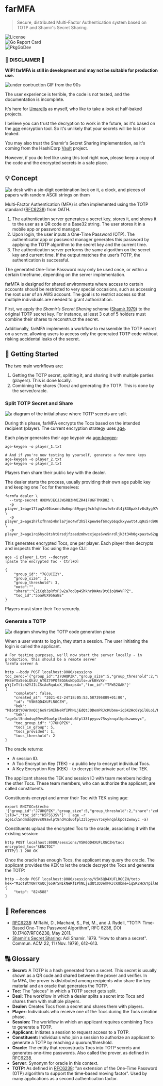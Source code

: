 # farMFA

> Secure, distributed Multi-Factor Authentication system based on TOTP and Shamir's Secret Sharing.

![License](https://img.shields.io/github/license/borgoat/farmfa?color=blue&style=flat-square)  
![Go Report Card](https://goreportcard.com/badge/github.com/borgoat/farmfa)  
![PkgGoDev](https://pkg.go.dev/badge/github.com/borgoat/farmfa)

### 🚧 DISCLAIMER 🚧

**WIP! farMFA is still in development and may not be suitable for production use.**

![under contruction GIF from the 90s](docs/wip.gif)

The user experience is terrible, the code is not tested, and the documentation is incomplete.

It's here for [Umarells](https://en.wikipedia.org/wiki/Umarell) as myself, who like to take a look at half-baked projects.

I believe you can trust the decryption to work in the future, as it's based on the [age](https://filippo.io/age) encryption tool.
So it's unlikely that your secrets will be lost or leaked.

You may also trust the Shamir's Secret Sharing implementation, as it's coming from the HashiCorp [Vault](https://github.com/hashicorp/vault) project.

However, if you do feel like using this tool right now, please keep a copy of the code and the encrypted secrets in a safe place.


## 💡 Concept

![a desk with a six-digit combination lock on it, a clock, and pieces of papers with random ASCII strings on them](./docs/banner.png)

Multi-Factor Authentication (MFA) is often implemented using the TOTP standard ([RFC6238](https://www.rfc-editor.org/info/rfc6238)) from OATH.

1. The authentication server generates a secret key, stores it, and shows it to the user as a QR code or a Base32 string. The user stores it in a mobile app or password manager.
2. Upon login, the user inputs a One-Time Password (OTP). The authenticator app or password manager generates this password by applying the TOTP algorithm to the secret key and the current time.
3. The authentication server performs the same algorithm on the secret key and current time. If the output matches the user’s TOTP, the authentication is successful.

The generated One-Time Password may only be used once, or within a certain timeframe, depending on the server implementation.

farMFA is designed for shared environments where access to certain accounts should be restricted to very special occasions, such as accessing the root user of an AWS account. The goal is to restrict access so that multiple individuals are needed to grant authorization.

First, we apply the *Shamir’s Secret Sharing* scheme ([Shamir 1979](https://doi.org/10.1145/359168.359176)) to the original TOTP secret key. For instance, at least 3 out of 5 holders must combine their shares to reconstruct the secret.

Additionally, farMFA implements a workflow to reassemble the TOTP secret on a server, allowing users to access only the generated TOTP code without risking accidental leaks of the secret.


## 🚀 Getting Started

The two main workflows are:

1. Getting the TOTP secret, splitting it, and sharing it with multiple parties (players). This is done locally.
2. Combining the shares (Tocs) and generating the TOTP. This is done by the server/oracle.

### Split TOTP Secret and Share

![a diagram of the initial phase where TOTP secrets are split](docs/split.png)

During this phase, farMFA encrypts the Tocs based on the intended recipient (player). The current encryption strategy uses [age](https://filippo.io/age).

Each player generates their age keypair via [age-keygen](https://github.com/FiloSottile/age#readme):

```shell
age-keygen -o player_1.txt

# And if you're now testing by yourself, generate a few more keys
age-keygen -o player_2.txt
age-keygen -o player_3.txt
```

Players then share their public key with the dealer.

The dealer starts the process, usually providing their own age public key and keeping one Toc for themselves:


```shell
farmfa dealer \
  --totp-secret HXDMVJECJJWSRB3HWIZR4IFUGFTMXBOZ \
  -p player_1=age17tpq2z00asnnc0w6mpn59ygej9chfqhhexfw5rdl4j838pzkfv8s8yg97c \
  -p player_2=age1h7lxfhnm54knla7jnc4wf3h5lkpew9ef6mcy66qckxywwtt4uq9s5rd99m \
  -p player_3=age1rq6hyc8tsht8rsdjfzaedzmhwcxjeps6ve9nrdljk3t34h0gxpastw62qp
```

This generates encrypted Tocs, one per player. Each player then decrypts and inspects their Toc using the age CLI:

```shell
age -i player_1.txt --decrypt
[paste the encrypted Toc - Ctrl+D]

{
    "group_id": "7GCUCI2Y",
    "group_size": 3,
    "group_threshold": 3,
    "note":"",
    "share":"C2iCgb3pRfxPJw2a7od8p4ShkhrDWAm/Dt6ioQNAVFPZ",
    "toc_id":"5oaAUX9b6aBE"
}
```

Players must store their Toc securely.

### Generate a TOTP

![a diagram showing the TOTP code generation phase](docs/generate.png)

When a user wants to log in, they start a session. The user initiating the login is called the applicant.

```shell
# For testing purposes, we'll now start the server locally - in production, this should be a remote server
farmfa server &

http --body POST localhost:8080/sessions toc_zero:='{"group_id":"J7UHQPZK","group_size":5,"group_threshold":2,"share":"5Ovpu-PKEeYXx5ebiQhzU_AT0Z79POf8GGkskDp3its=urkBkVXr-pYjIvTt1ch2YJILCScAoRquLoX_VBxxps4=","toc_id":"TFW52GAK"}'
{
    "complete": false,
    "created_at": "2021-02-24T18:05:53.507396809+01:00",
    "id": "V5K6QD4XUFLRGCZH",
    "kek": "MIotBtYOWrXnQCj6o9rSNIkNeRfIPhNLjEdQtJDDemPRJcKUbme+iq5K2Hc6Ypil6Loi/K9rnN/YrJiKDT/tPi8kFq2WuAY8zl8=",
    "tek": "age1cl5ndmdsq09vs09awlpt8nd4cdu6fpl33lpyyuv75syknqalkpdszwnwyc",
    "toc_group_id": "J7UHQPZK",
    "tocs_in_group": 5,
    "tocs_provided": 1,
    "tocs_threshold": 2
}
```

The oracle returns:

* A session ID.
* A Toc Encryption Key (TEK) - a public key to encrypt individual Tocs.
* A Key Encryption Key (KEK) - to decrypt the private part of the TEK.

The applicant shares the TEK and session ID with team members holding the other Tocs. These team members, who can authorize the applicant, are called constituents.

Constituents encrypt and armor their Toc with TEK using age:

```shell
export ENCTOC=$(echo '{"group_id":"J7UHQPZK","group_size":5,"group_threshold":2,"share":"zxRrozuUaCMgn_u6ajZStlV7RKwhp0keT9aQoXAEruI=nfx2CPJfKiFM32zLmtxHjV94OlZOgBevV1Whrx-lslU=","toc_id":"K5FSSJSV"}' | age -r age1cl5ndmdsq09vs09awlpt8nd4cdu6fpl33lpyyuv75syknqalkpdszwnwyc -a)
```

Constituents upload the encrypted Toc to the oracle, associating it with the existing session:

```shell
http POST localhost:8080/sessions/V5K6QD4XUFLRGCZH/tocs encrypted_toc="$ENCTOC"
HTTP/1.1 200 OK
```

Once the oracle has enough Tocs, the applicant may query the oracle. The applicant provides the KEK to let the oracle decrypt the Tocs and generate the TOTP:

```shell
http --body POST localhost:8080/sessions/V5K6QD4XUFLRGCZH/totp kek="MIotBtYOWrXnQCj6o9rSNIkNeRfIPhNLjEdQtJDDemPRJcKUbme+iq5K2Hc6Ypil6Loi/K9rnN/YrJiKDT/tPi8kFq2WuAY8zl8="
{
    "totp": "824588"
}
```

## 📖 References
- [RFC6238](https://www.rfc-editor.org/info/rfc6238): M’Raihi, D., Machani, S., Pei, M., and J. Rydell, "TOTP: Time-Based One-Time Password Algorithm", RFC 6238, DOI 10.17487/RFC6238, May 2011.
- [Shamir's Secret Sharing](https://doi.org/10.1145/359168.359176): Adi Shamir. 1979. "How to share a secret". Commun. ACM 22, 11 (Nov. 1979), 612–613.

## 🔠 Glossary
- **Secret:** A TOTP is a hash generated from a secret. This secret is usually shown as a QR code and shared between the prover and verifier. In farMFA, the prover is distributed among recipients who share the key material and an oracle that generates the TOTP.
- **Toc:** The "pieces" in which a TOTP secret gets split.
- **Deal:** The workflow in which a dealer splits a secret into Tocs and shares them with multiple players.
- **Dealer:** Creates Tocs from a secret and shares them with players.
- **Player:** Individuals who receive one of the Tocs during the Tocs creation phase.
- **Session:** The workflow in which an applicant requires combining Tocs to generate a TOTP.
- **Applicant:** Initiates a session to request access to a TOTP.
- **Constituent:** Individuals who join a session to authorize an applicant to generate a TOTP by reaching a quorum/threshold.
- **Oracle:** The entity that reconstructs Tocs into TOTP secrets and generates one-time passwords. Also called the prover, as defined in [RFC6238](https://www.rfc-editor.org/info/rfc6238).
- **Server:** Synonym for oracle in this context.
- **TOTP:** As defined in [RFC6238](https://www.rfc-editor.org/info/rfc6238): "an extension of the One-Time Password (OTP) algorithm to support the time-based moving factor". Used by many applications as a second authentication factor.
